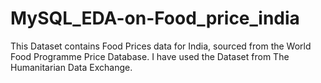 # MySQL_EDA-on-Food_price_india
This Dataset contains Food Prices data for India, sourced from the World Food Programme Price Database. I have used the Dataset from The Humanitarian Data Exchange. 
